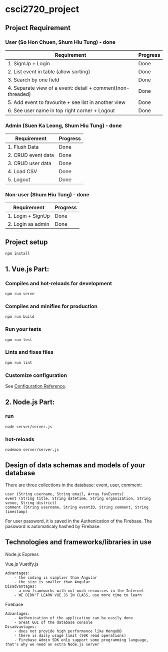 
# csci2720_project

  
## Project Requirement

### User (So Hon Chuen, Shum Hiu Tung) - done
| Requirement | Progress |
|--|--|
| 1. SignUp + Login | Done |
| 2. List event in table (allow sorting) | Done |
| 3. Search by one field | Done |
| 4. Separate view of a event: detail + comment(non-threaded) | Done |
| 5. Add event to favourite + see list in another view | Done |
| 6. See user name in top right corner + Logout | Done |

### Admin (Suen Ka Leong, Shum Hiu Tung) - done
| Requirement | Progress |
|--|--|
| 1. Flush Data | Done |
| 2. CRUD event data | Done |
| 3. CRUD user data | Done |
| 4. Load CSV | Done |
| 5. Logout | Done |

### Non-user (Shum Hiu Tung) - done
| Requirement | Progress |
|--|--|
| 1. Login + SignUp | Done |
| 2. Login as admin | Done |


## Project setup
```
npm install
```

## 1. Vue.js Part:

### Compiles and hot-reloads for development
```
npm run serve
```
### Compiles and minifies for production
```
npm run build
```

### Run your tests
```
npm run test
```
### Lints and fixes files
```
npm run lint
```

### Customize configuration
See [Configuration Reference](https://cli.vuejs.org/config/).

## 2. Node.js Part:
### run
```
node server/server.js
```
### hot-reloads
```
nodemon server/server.js
```


## Design of data schemas and models of your database

There are three collections in the database: event, user, comment:
	
	user (String username, String email, Array favEvents)
	event (String title, String datetime, String organization, String venue, String district)
	comment (String username, String eventID, String comment, String timestamp)

For user password, it is saved in the Authenication of the Firebase. The password is automaticaly hashed by Firebase.

## Technologies and frameworks/libraries in use

Node.js Express

Vue.js Vuetify.js

	Advantages: 
		- the coding is simplier than Angular
		- the size is smaller than Angular
	Disadvantages: 
		- a new frameworks with not much resources in the Internet
		- WE DIDN'T LEARN VUE.JS IN CLASS, use more time to learn

Firebase

	Advantages: 
		- Authenication of the application can be easily done
		- Great GUI of the database console
	Disadvantages: 
		- does not provide high performance like MongoDB
		- there is daily usage limit (50K read operations)
		- Firebase Admin SDK only support some programming language, that's why we need an extra Node.js server

